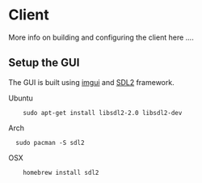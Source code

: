 # Client

More info on building and configuring the client here ....

## Setup the GUI

The GUI is built using [imgui](https://github.com/ocornut/imgui) and [SDL2](https://www.libsdl.org/) framework.

Ubuntu

        sudo apt-get install libsdl2-2.0 libsdl2-dev

Arch

      sudo pacman -S sdl2


OSX 

        homebrew install sdl2

